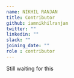 ```yaml
---
name: NIKHIL RANJAN
title: Contributor
github: iamnikhilranjan
twitter: ""
linkedin: ""
slack: ""
joining_date: ""
role : contributor
---
```


Still waiting for this
